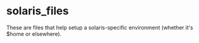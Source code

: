 # solaris_files

These are files that help setup a solaris-specific environment (whether it's $home or elsewhere).
